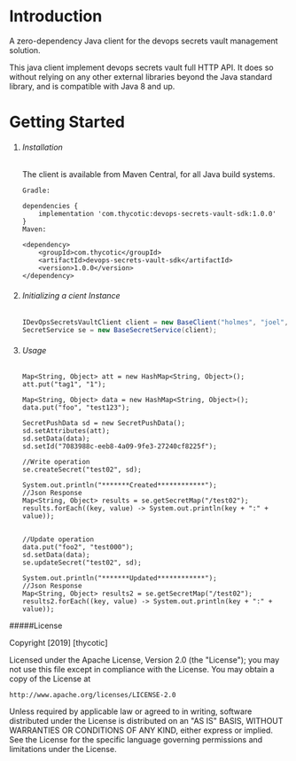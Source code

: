 # Introduction 
A zero-dependency Java client for the devops  secrets vault management solution.

This java client implement devops  secrets vault full HTTP API. It does so without relying on any other external libraries beyond the Java standard library, and is compatible with Java 8 and up.


# Getting Started

1.	###### Installation 
    The client is available from Maven Central, for all Java build systems.
    
    ```
    Gradle:
    
    dependencies {
        implementation 'com.thycotic:devops-secrets-vault-sdk:1.0.0'
    }
    Maven:
    
    <dependency>
        <groupId>com.thycotic</groupId>
        <artifactId>devops-secrets-vault-sdk</artifactId>
        <version>1.0.0</version>
    </dependency>
    ```
    
2.	###### Initializing a cient  Instance

       ```java
       IDevOpsSecretsVaultClient client = new BaseClient("holmes", "joel", "joel@1", "devbambe.com");
       SecretService se = new BaseSecretService(client);
       ```
            
3.	###### Usage 
    ```
    Map<String, Object> att = new HashMap<String, Object>();
    att.put("tag1", "1");
    	        
    Map<String, Object> data = new HashMap<String, Object>();
    data.put("foo", "test123");
    	        
    SecretPushData sd = new SecretPushData();
    sd.setAttributes(att);
    sd.setData(data);
    sd.setId("7083988c-eeb8-4a09-9fe3-27240cf8225f");
    		   
    //Write operation
    se.createSecret("test02", sd);
    		   
    System.out.println("*******Created************");
    //Json Response 
    Map<String, Object> results = se.getSecretMap("/test02");
    results.forEach((key, value) -> System.out.println(key + ":" + value));
    
    		   
    //Update operation 
    data.put("foo2", "test000");
    sd.setData(data);
    se.updateSecret("test02", sd);
    		   
    System.out.println("*******Updated************");
    //Json Response 
    Map<String, Object> results2 = se.getSecretMap("/test02");
    results2.forEach((key, value) -> System.out.println(key + ":" + value));
    ```

#####License

Copyright [2019] [thycotic]

Licensed under the Apache License, Version 2.0 (the "License");
you may not use this file except in compliance with the License.
You may obtain a copy of the License at

    http://www.apache.org/licenses/LICENSE-2.0

Unless required by applicable law or agreed to in writing, software
distributed under the License is distributed on an "AS IS" BASIS,
WITHOUT WARRANTIES OR CONDITIONS OF ANY KIND, either express or implied.
See the License for the specific language governing permissions and
limitations under the License.

